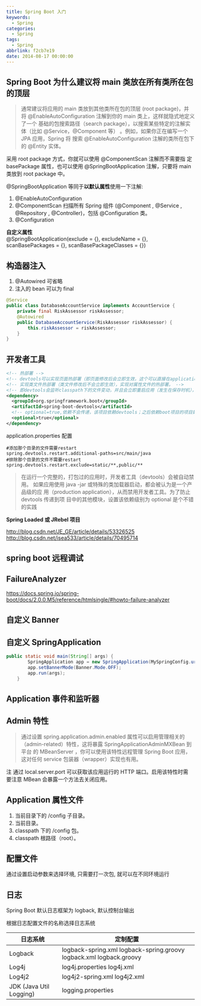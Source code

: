 ```yaml
---
title: Spring Boot 入门
keywords:
  - Spring
categories:
  - Spring
tags:
  - Spring
abbrlink: f2cb7e19
date: 2014-08-17 00:00:00
---
```


## Spring Boot 为什么建议将 main 类放在所有类所在包的顶层

> 通常建议将应用的 main 类放到其他类所在包的顶层 (root package)，并 将 @EnableAutoConfiguration 注解到你的 main 类上，这样就隐式地定义了一个 基础的包搜索路径（search package），以搜索某些特定的注解实体（比如 @Service，@Component 等） 。例如，如果你正在编写一个 JPA 应用，Spring 将 搜索 @EnableAutoConfiguration 注解的类所在包下的 @Entity 实体。

采用 root package 方式，你就可以使用 @ComponentScan 注解而不需要指 定 basePackage 属性，也可以使用 @SpringBootApplication 注解，只要将 main 类放到 root package 中。

@SpringBootApplication 等同于**以默认属性**使用一下注解:

1. @EnableAutoConfiguration
2. @ComponentScan 扫描所有 Spring 组件 (@Component , @Service , @Repository , @Controller)，包括 @Configuration 类。
3. @Configuration

**自定义属性**  
@SpringBootApplication(exclude = {}, excludeName = {}, scanBasePackages = {}, scanBasePackageClasses = {})

## 构造器注入

1. @Autowired 可省略
2. 注入的 bean 可以为 final

```java
@Service
public class DatabaseAccountService implements AccountService {
	private final RiskAssessor riskAssessor;
	@Autowired
	public DatabaseAccountService(RiskAssessor riskAssessor) {
		this.riskAssessor = riskAssessor;
	}
}
```

## 开发者工具

```xml
<!-- 热部署 -->
<!-- devtools可以实现页面热部署（即页面修改后会立即生效，这个可以直接在application.properties文件中配置spring.thymeleaf.cache=false来实现） -->
<!-- 实现类文件热部署（类文件修改后不会立即生效），实现对属性文件的热部署。 -->
<!-- 即devtools会监听classpath下的文件变动，并且会立即重启应用（发生在保存时机），注意：因为其采用的虚拟机机制，该项重启是很快的 -->
<dependency>
  <groupId>org.springframework.boot</groupId>
  <artifactId>spring-boot-devtools</artifactId>
  <!-- optional=true,依赖不会传递，该项目依赖devtools；之后依赖boot项目的项目如果想要使用devtools，需要重新引入 -->
  <optional>true</optional>
</dependency>
```

application.properties 配置

```
#添加那个目录的文件需要restart
spring.devtools.restart.additional-paths=src/main/java
#排除那个目录的文件不需要restart
spring.devtools.restart.exclude=static/**,public/**
```

> 在运行一个完整的，打包过的应用时，开发者工具（devtools）会被自动禁用。 如果应用使用 java -jar 或特殊的类加载器启动，都会被认为是一个产品级的应 用（production application），从而禁用开发者工具。为了防止 devtools 传递到项 目中的其他模块，设置该依赖级别为 optional 是个不错的实践

**Spring Loaded 或 JRebel 项目**

<http://blog.csdn.net/JE_GE/article/details/53326525>  
<http://blog.csdn.net/isea533/article/details/70495714>

## spring boot 远程调试

## FailureAnalyzer

<https://docs.spring.io/spring-boot/docs/2.0.0.M5/reference/htmlsingle/#howto-failure-analyzer>

## 自定义 Banner

## 自定义 SpringApplication

```java
public static void main(String[] args) {
		SpringApplication app = new SpringApplication(MySpringConfig.uration.class);
		app.setBannerMode(Banner.Mode.OFF);
		app.run(args);
	}
```

## Application 事件和监听器

## Admin 特性

> 通过设置 spring.application.admin.enabled 属性可以启用管理相关的 （admin-related）特性，这将暴露 SpringApplicationAdminMXBean 到平台 的 MBeanServer ，你可以使用该特性远程管理 Spring Boot 应用，这对任何 service 包装器（wrapper）实现也有用。

注 通过 local.server.port 可以获取该应用运行的 HTTP 端口。启用该特性时需 要注意 MBean 会暴露一个方法去关闭应用。

## Application 属性文件

1. 当前目录下的 /config 子目录。
2. 当前目录。
3. classpath 下的 /config 包。
4. classpath 根路径（root）。

## 配置文件

通过设置启动参数来选择环境, 只需要打一次包, 就可以在不同环境运行

## 日志

Spring Boot 默认日志框架为 logback, 默认控制台输出

根据日志配置文件的名称选择日志系统

| 日志系统                | 定制配置                                                            |
| ----------------------- | ------------------------------------------------------------------- |
| Logback                 | logback-spring.xml logback-spring.groovy logback.xml logback.groovy |
| Log4j                   | log4j.properties log4j.xml                                          |
| Log4j2                  | log4j2-spring.xml log4j2.xml                                        |
| JDK (Java Util Logging) | logging.properties                                                  |
